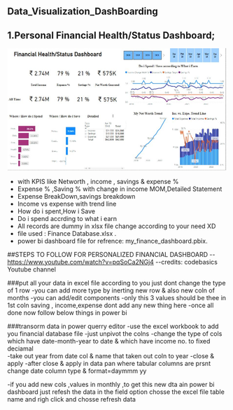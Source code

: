 ## Data_Visualization_DashBoarding
## 1.Personal Financial Health/Status Dashboard;
<img align='centre' src="https://github.com/shreyashji/Data_Visualization_DashBoarding/blob/master/Financial%20dashboard.JPG" width="500">


- with KPIS like Networth , income , savings & expense %
- Expense % ,Saving % with change in income MOM,Detailed Statement
- Expense BreakDown,savings breakdown
- Income vs expense with trend line
- How do i spent,How i Save
- Do i spend accrding to what i earn
- All records are dummy in xlsx file change according to your need XD
- file used : Finance Database.xlsx .
- power bi dashboard file for refrence: my_finance_dashboard.pbix.

##STEPS TO FOLLOW FOR PERSONALIZED FINANCIAL DASHBOARD
--https://www.youtube.com/watch?v=pqSoCa2NGj4
--credits: codebasics Youtube channel

###put all your data in excel file according to you just dont change the type of 1 row 
-you can add more type by inerting new row & also new coln of months
-you can add/edit components
-only this 3 values should be thee in 1st coln saving , income,expense dont add any new thing here
-once all done now follow below things in power bi

###transorm data in power querry editor
-use the excel workbook to add you financial database file
-just unpivot the colns
-change the type of cols which have date-month-year to date & which have income no. to fixed deciamal  
-take out year from date col & name that taken out coln to year 
-close & apply
-after close & apply in data pan where tabular columns are prsnt change date column type & format=daymmm yy

-if you add new cols ,values in monthly ,to get this new dta ain power bi dashboard just refesh the data in the field option chosse the excel file table name and righ click and chosse refresh data



